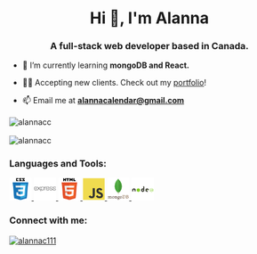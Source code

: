 <h1 align="center">Hi 👋, I'm Alanna</h1>
<h3 align="center">A full-stack web developer based in Canada.</h3>

- 🌱 I’m currently learning **mongoDB and React.**

- 👨‍💻 Accepting new clients. Check out my <a href="https://alannac.netlify.app/">portfolio</a>!

- 📫 Email me at **alannacalendar@gmail.com**

<p><img align="center" src="https://github-readme-streak-stats.herokuapp.com/?user=alannacc&" alt="alannacc" /></p>

<p><img align="center" src="https://github-readme-stats.vercel.app/api/top-langs?username=alannacc&show_icons=true&locale=en&layout=compact" alt="alannacc" /></p>

<h3 align="left">Languages and Tools:</h3>
<p align="left"> <a href="https://www.w3schools.com/css/" target="_blank" rel="noreferrer"> <img src="https://raw.githubusercontent.com/devicons/devicon/master/icons/css3/css3-original-wordmark.svg" alt="css3" width="40" height="40"/> </a> <a href="https://expressjs.com" target="_blank" rel="noreferrer"> <img src="https://raw.githubusercontent.com/devicons/devicon/master/icons/express/express-original-wordmark.svg" alt="express" width="40" height="40"/> </a> <a href="https://www.w3.org/html/" target="_blank" rel="noreferrer"> <img src="https://raw.githubusercontent.com/devicons/devicon/master/icons/html5/html5-original-wordmark.svg" alt="html5" width="40" height="40"/> </a> <a href="https://developer.mozilla.org/en-US/docs/Web/JavaScript" target="_blank" rel="noreferrer"> <img src="https://raw.githubusercontent.com/devicons/devicon/master/icons/javascript/javascript-original.svg" alt="javascript" width="40" height="40"/> </a> <a href="https://www.mongodb.com/" target="_blank" rel="noreferrer"> <img src="https://raw.githubusercontent.com/devicons/devicon/master/icons/mongodb/mongodb-original-wordmark.svg" alt="mongodb" width="40" height="40"/> </a> <a href="https://nodejs.org" target="_blank" rel="noreferrer"> <img src="https://raw.githubusercontent.com/devicons/devicon/master/icons/nodejs/nodejs-original-wordmark.svg" alt="nodejs" width="40" height="40"/> </a> </p>

<h3 align="left">Connect with me:</h3>
<p align="left">
<a href="https://twitter.com/alannac111" target="blank"><img align="center" src="https://raw.githubusercontent.com/rahuldkjain/github-profile-readme-generator/master/src/images/icons/Social/twitter.svg" alt="alannac111" height="30" width="40" /></a>
</p>

